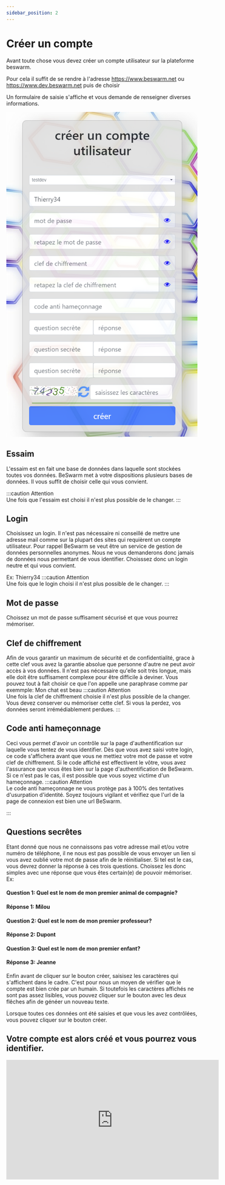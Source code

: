 ```yaml
---
sidebar_position: 2
---
```


# Créer un compte

Avant toute chose vous devez créer un compte utilisateur sur la plateforme beswarm.

Pour cela il suffit de se rendre à l'adresse https://www.beswarm.net  ou https://www.dev.beswarm.net puis de choisir

Un formulaire de saisie s'affiche et vous demande de renseigner diverses informations.

![Creeruncompte](img/creeruncompte.png)


## Essaim
L'essaim est en fait une base de données dans laquelle sont stockées toutes vos données.
BeSwarm met à votre dispositions plusieurs bases de données. Il vous suffit de choisir
celle qui vous convient. 

:::caution Attention  
Une fois que l'essaim est choisi il n'est plus possible de le changer.
:::


## Login
Choisissez un login. Il n'est pas nécessaire ni conseillé de mettre une adresse mail comme sur la plupart
des sites qui requièrent un compte utilisateur.
Pour rappel BeSwarm se veut être un service de gestion de données personnelles anonymes.
Nous ne vous demanderons donc jamais de données nous permettant de vous identifier.
Choisssez donc un login neutre et qui vous convient.

Ex: Thierry34
:::caution Attention  
Une fois que le login choisi il n'est plus possible de le changer.
:::

## Mot de passe
Choissez un mot de passe suffisament sécurisé et que vous pourrez mémoriser.

## Clef de chiffrement
Afin de vous garantir un maximum de sécurité et de confidentialité, grace à cette clef vous avez la garantie
absolue que personne d'autre ne peut avoir accès à vos données.
Il n'est pas nécessaire qu'elle soit très longue, mais elle doit être suffisament complexe pour être difficile à deviner.
Vous pouvez tout à fait choisir ce que l'on appelle une paraphrase comme par exemmple:
Mon chat est beau
:::caution Attention  
Une fois la clef de chiffrement choisie il n'est plus possible de la changer.
Vous devez conserver ou mémoriser cette clef. Si vous la perdez, vos données seront irrémédiablement
perdues.
:::


## Code anti hameçonnage
Ceci vous permet d'avoir un contrôle sur la page d'authentification sur laquelle vous tentez de vous identifier.
Dès que vous avez saisi votre login, ce code s'affichera avant que vous ne mettiez votre mot de passe
et votre clef de chiffrement.
Si le code affiché est effectivent le vôtre, vous avez l'assurance que vous êtes bien sur la page d'authentification
de BeSwarm. Si ce n'est pas le cas, il est possible que vous soyez victime d'un hameçonnage.
:::caution Attention  
Le code anti hameçonnage ne vous protège pas à 100% des tentatives d'usurpation d'identité.
Soyez toujours vigilant et vérifiez que l'url de la page de connexion est bien une url BeSwarm.

:::
## Questions secrêtes
Etant donné que nous ne connaissons pas votre adresse mail et/ou votre numéro de téléphone, il ne nous est
pas possible de vous envoyer un lien si vous avez oublié votre mot de passe afin de le réinitialiser.
Si tel est le cas, vous devrez donner la réponse à ces trois questions.
Choissez les donc simples avec une réponse que vous êtes certain(e) de pouvoir mémoriser.
Ex:
#### Question 1: Quel est le nom de mon premier animal de compagnie?
#### Réponse 1: Milou
#### Question 2: Quel est le nom de mon premier professeur?
#### Réponse 2: Dupont
#### Question 3: Quel est le nom de mon premier enfant?
#### Réponse 3: Jeanne


Enfin avant de cliquer sur le bouton créer, saisisez les caractères qui s'affichent dans le cadre.
C'est pour nous un moyen de vérifier que le compte est bien crée par un humain.
Si toutefois les caractères affichés ne sont pas assez lisibles, vous pouvez cliquer sur le bouton avec les
deux flêches afin de généer un nouveau texte.

Lorsque toutes ces données ont été saisies et que vous les avez contrôlées, vous pouvez cliquer sur le bouton créer.

## Votre compte est alors créé et vous pourrez vous identifier.

<iframe width="560" height="315" src="https://www.youtube.com/embed/wJvFHh26zPo" title="YouTube video player" frameborder="0" allow="accelerometer; autoplay; clipboard-write; encrypted-media; gyroscope; picture-in-picture" allowfullscreen></iframe>
